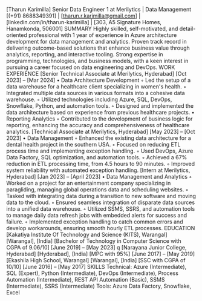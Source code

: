 [Tharun Karimilla] 
Senior Data Engineer 1 at Merilytics | Data Management
[(+91) 8688349391] | [tharun.r.karimilla@gmail.com] | [linkedin.com/in/tharun-karimilla] | [303, A5 Signature Homes, Hanamkonda, 506001] 
SUMMARY
Highly skilled, self-motivated, and detail-oriented professional with 1 year of experience in Azure architecture development for data management and analytics. Proven track record in delivering outcome-based solutions that enhance business value through analytics, reporting, and interactive tooling. Strong expertise in programming, technologies, and business models, with a keen interest in pursuing a career focused on data engineering and DevOps.
WORK EXPERIENCE 
[Senior Technical Associate at Merilytics,  Hyderabad] [Oct 2023] – [Mar 2024] 
    • Data Architecture Development
        ◦ Led the setup of a data warehouse for a healthcare client specializing in women's health.
        ◦ Integrated multiple data sources in various formats into a cohesive data warehouse.
        ◦ Utilized technologies including Azure, SQL, DevOps, Snowflake, Python, and automation tools.
        ◦ Designed and implemented the data architecture based on experience from previous healthcare projects.
    • Reporting Analytics
        ◦ Contributed to the development of business logic for reporting, enhancing the accuracy and comprehensiveness of healthcare analytics.
[Technical Associate at Merilytics,  Hyderabad] [May 2023] – [Oct 2023] 
    • Data Management
        ◦ Enhanced the existing data architecture for a dental health project in the southern USA.
        ◦ Focused on reducing ETL process time and implementing exception handling.
        ◦ Used DevOps, Azure Data Factory, SQL optimization, and automation tools.
        ◦ Achieved a 67% reduction in ETL processing time, from 4.5 hours to 90 minutes.
        ◦ Improved system reliability with automated exception handling.
[Intern at Merilytics, Hyderabad] [Jan 2023] – [April 2023] 
    • Data Management and Analytics
        ◦ Worked on a project for an entertainment company specializing in paragliding, managing global operations data and scheduling websites.
        ◦ Tasked with integrating data during a transition to new software and moving data to the cloud.
        ◦ Ensured seamless integration of disparate data sources into a unified data warehouse.
        ◦ Utilized SSMS, SSRS, and automation tools to manage daily data refresh jobs with embedded alerts for success and failure.
        ◦ Implemented exception handling to catch common errors and develop workarounds, ensuring smooth hourly ETL processes.
EDUCATION 
[Kakatiya Institute Of Technology and Science (KITS), Warangal] [Warangal], [India]  [Bachelor of Technology in Computer Science  with CGPA of 9.06/10] [June 2019] – [May 2023] q
[Narayana Junior College, Hyderabad] [Hyderabad], [India]  [MPC  with 95%] [June 2017] – [May 2019] 
[Ekashila High School, Warangal] [Warangal], [India]  [SSC  with CGPA of 10/10] [June 2016] – [May 2017] 
SKILLS 
Technical:  Azure (Intermediate), SQL (Expert), Python (Intermediate), DevOps (Intermediate), Process Automation (Intermediate), REST API Automation (Basic), SSMS (Intermediate), SSRS (Intermediate)
Tools:  Azure Data Factory, Snowflake, Excel

